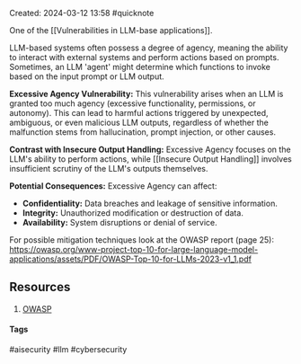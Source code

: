 Created: 2024-03-12 13:58
#quicknote

One of the [[Vulnerabilities in LLM-base applications]].

LLM-based systems often possess a degree of agency, meaning the ability to interact with external systems and perform actions based on prompts. Sometimes, an LLM 'agent' might determine which functions to invoke based on the input prompt or LLM output.

**Excessive Agency Vulnerability:** This vulnerability arises when an LLM is granted too much agency (excessive functionality, permissions, or autonomy). This can lead to harmful actions triggered by unexpected, ambiguous, or even malicious LLM outputs, regardless of whether the malfunction stems from hallucination, prompt injection, or other causes.

**Contrast with Insecure Output Handling:** Excessive Agency focuses on the LLM's ability to perform actions, while [[Insecure Output Handling]] involves insufficient scrutiny of the LLM's outputs themselves.

**Potential Consequences:** Excessive Agency can affect:

- **Confidentiality:** Data breaches and leakage of sensitive information.
- **Integrity:** Unauthorized modification or destruction of data.
- **Availability:** System disruptions or denial of service.

For possible mitigation techniques look at the OWASP report (page 25): https://owasp.org/www-project-top-10-for-large-language-model-applications/assets/PDF/OWASP-Top-10-for-LLMs-2023-v1_1.pdf

## Resources
1. [OWASP](https://owasp.org/www-project-top-10-for-large-language-model-applications/assets/PDF/OWASP-Top-10-for-LLMs-2023-v1_1.pdf)

#### Tags
#aisecurity #llm #cybersecurity 